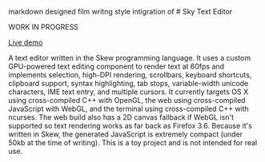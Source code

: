 markdown designed film writng style intigration of # Sky Text Editor

WORK IN PROGRESS

[Live demo](http://evanw.github.io/sky/)

A text editor written in the Skew programming language.
It uses a custom GPU-powered text editing component to render text at 60fps and implements selection, high-DPI rendering, scrollbars, keyboard shortcuts, clipboard support, syntax highlighting, tab stops, variable-width unicode characters, IME text entry, and multiple cursors.
It currently targets OS X using cross-compiled C++ with OpenGL, the web using cross-compiled JavaScript with WebGL, and the terminal using cross-compiled C++ with ncurses.
The web build also has a 2D canvas fallback if WebGL isn't supported so text rendering works as far back as Firefox 3.6.
Because it's written in Skew, the generated JavaScript is extremely compact (under 50kb at the time of writing).
This is a toy project and is not intended for real use.